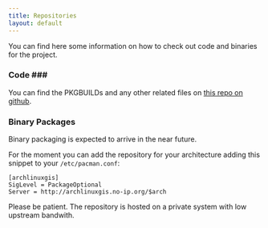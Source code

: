 ```yaml
---
title: Repositories
layout: default
---
```


You can find here some information on how to check out code and binaries for
the project.

### Code ###

You can find the PKGBUILDs and any other related files on [this repo on
github](https://github.com/ArchLinuxGIS/archlinuxgis).

### Binary Packages ###

Binary packaging is expected to arrive in the near future.

For the moment you can add the repository for your architecture adding this
snippet to your `/etc/pacman.conf`:

    [archlinuxgis]
    SigLevel = PackageOptional
    Server = http://archlinuxgis.no-ip.org/$arch

Please be patient. The repository is hosted on a private system with low
upstream bandwith.

